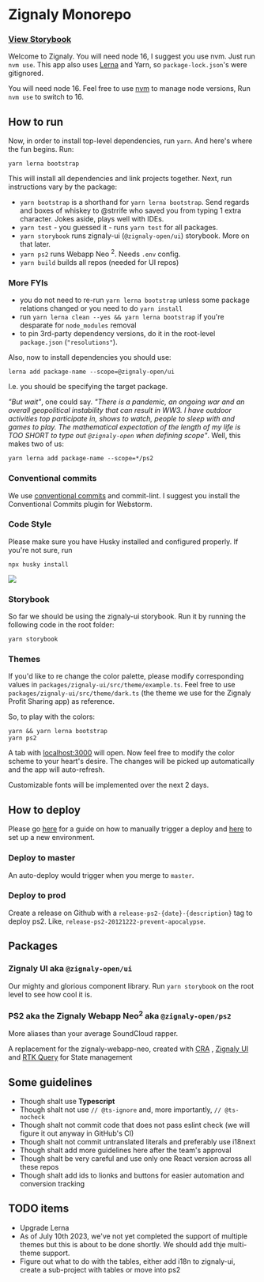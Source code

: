 # Zignaly Monorepo

### [View Storybook](https://zignaly-open.github.io/zignaly-neo)


Welcome to Zignaly. You will need node 16, I suggest you use nvm. Just run `nvm use`. This app also
uses [Lerna](https://lerna.js.org) and Yarn, so `package-lock.json`'s were gitignored.

You will need node 16. Feel free to use [nvm](https://github.com/nvm-sh/nvm) to manage node versions, Run `nvm use` to
switch to 16.

## How to run

Now, in order to install top-level dependencies, run `yarn`. And here's where the fun begins. Run:

```
yarn lerna bootstrap
```

This will install all dependencies and link projects together. Next, run instructions vary by the package:

* `yarn bootstrap` is a shorthand for `yarn lerna bootstrap`. Send regards and boxes of whiskey to @strrife who saved you
  from typing 1 extra character. Jokes aside, plays well with IDEs.
* `yarn test` - you guessed it - runs `yarn test` for all packages.
* `yarn storybook` runs zignaly-ui (`@zignaly-open/ui`) storybook. More on that later.
* `yarn ps2` runs Webapp Neo <sup>2</sup>. Needs `.env` config.
* `yarn build` builds all repos (needed for UI repos)

### More FYIs

* you do not need to re-run `yarn lerna bootstrap` unless some package relations changed or you need to do `yarn install`
* run `yarn lerna clean --yes && yarn lerna bootstrap` if you're desparate for `node_modules` removal
* to pin 3rd-party dependency versions, do it in the root-level `package.json` (`"resolutions"`).

Also, now to install dependencies you should use:

```
lerna add package-name --scope=@zignaly-open/ui 
```

I.e. you should be specifying the target package.

_"But wait"_, one could say. _"There is a pandemic, an ongoing war and an overall geopolitical instability that can
result in WW3. I have outdoor activities top participate in, shows to watch, people to sleep with and games to play. The
mathematical expectation of the length of my life is TOO SHORT to type out `@zignaly-open` when defining scope"_. Well,
this makes two of us:

```
yarn lerna add package-name --scope=*/ps2 
```


### Conventional commits

We use [conventional commits](https://www.conventionalcommits.org/en/v1.0.0/#summary) and commit-lint. I suggest you
install the Conventional Commits plugin for Webstorm.

### Code Style

Please make sure you have Husky installed and configured properly. If you're not sure, run

```
npx husky install
```

![](https://media4.giphy.com/media/UWERvU4Nzn1ExkPKTx/giphy.gif?cid=ecf05e47nv430l0meeqp3d5mh4xwp0ztrizgrno4s8yc8x6w&rid=giphy.gif)

### Storybook

So far we should be using the zignaly-ui storybook. Run it by running the following code in the root folder:

```
yarn storybook
```

### Themes

If you'd like to re change the color palette, please modify corresponding values in `packages/zignaly-ui/src/theme/example.ts`. Feel free to use `packages/zignaly-ui/src/theme/dark.ts` (the theme we use for the Zignaly Profit Sharing app) as reference. 

So, to play with the colors:

```
yarn && yarn lerna bootstrap
yarn ps2 
```

A tab with [localhost:3000](http://localhost:3000) will open. Now feel free to modify the color scheme to your heart's desire. The changes will be picked up automatically and the app will auto-refresh.

Customizable fonts will be implemented over the next 2 days.

## How to deploy

Please go [here](./packages/ps2/docs/deploy.md) for a guide on how to manually trigger a deploy and [here](./packages/ps2/docs/new-env.md) to set up a new environment.

### Deploy to master

An auto-deploy would trigger when you merge to `master`. 

### Deploy to prod

Create a release on Github with a `release-ps2-{date}-{description}` tag to deploy ps2. Like, `release-ps2-20121222-prevent-apocalypse`. 


## Packages

### Zignaly UI aka `@zignaly-open/ui`

Our mighty and glorious component library. Run `yarn storybook` on the root level to see how cool it is.

### PS2 aka the Zignaly Webapp Neo<sup>2</sup> aka `@zignaly-open/ps2`

More aliases than your average SoundCloud rapper.

A replacement for the zignaly-webapp-neo, created with [CRA](https://github.com/facebook/create-react-app)
, [Zignaly UI](https://www.npmjs.com/package/@zignaly-open/ui)
and [RTK Query](https://redux-toolkit.js.org/rtk-query/overview) for State management

## Some guidelines

* Though shalt use **Typescript**
* Though shalt not use `// @ts-ignore` and, more importantly, `// @ts-nocheck`
* Though shalt not commit code that does not pass eslint check (we will figure it out anyway in GitHub's CI)
* Though shalt not commit untranslated literals and preferably use i18next
* Though shalt add more guidelines here after the team's approval
* Though shalt be very careful and use only one React version across all these repos
* Though shalt add ids to lionks and buttons for easier automation and conversion tracking


## TODO items

* Upgrade Lerna
* As of July 10th 2023, we've not yet completed the support of multiple themes but this is about to be done shortly. We should add thje multi-theme support.
* Figure out what to do with the tables, either add i18n to zignaly-ui, create a sub-project with tables or move into ps2 

